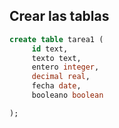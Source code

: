 ## Crear las tablas

```sql
create table tarea1 (
	 id text,
	 texto text,
     entero integer,
     decimal real,
     fecha date,
     booleano boolean

);
```